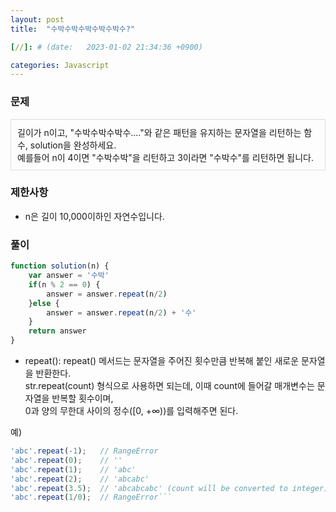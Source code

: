 ```yaml
---
layout: post
title:  "수박수박수박수박수박수?"

[//]: # (date:   2023-01-02 21:34:36 +0900)

categories: Javascript
---
```


[//]: # (<h1>Introduction</h1>)

### 문제

<div class="text">
길이가 n이고, "수박수박수박수...."와 같은 패턴을 유지하는 문자열을 리턴하는 함수, solution을 완성하세요.<br />
예를들어 n이 4이면 "수박수박"을 리턴하고 3이라면 "수박수"를 리턴하면 됩니다.
</div>


### 제한사항

- n은 길이 10,000이하인 자연수입니다.


### 풀이



```javascript
function solution(n) {
    var answer = '수박'
    if(n % 2 == 0) {
        answer = answer.repeat(n/2)
    }else {
        answer = answer.repeat(n/2) + '수'
    }
    return answer
}
```

- repeat(): repeat() 메서드는 문자열을 주어진 횟수만큼 반복해 붙인 새로운 문자열을 반환한다.   
str.repeat(count) 형식으로 사용하면 되는데, 이때 count에 들어갈 매개변수는 문자열을 반복할 횟수이며,   
0과 양의 무한대 사이의 정수([0, +∞))를 입력해주면 된다.

예)   
  ```javascript
  'abc'.repeat(-1);   // RangeError
  'abc'.repeat(0);    // ''
  'abc'.repeat(1);    // 'abc'
  'abc'.repeat(2);    // 'abcabc'
  'abc'.repeat(3.5);  // 'abcabcabc' (count will be converted to integer)
  'abc'.repeat(1/0);  // RangeError```
```

<style>
.text {
    border: 1px solid #dcdcdc;
    padding: 10px;
}
</style>